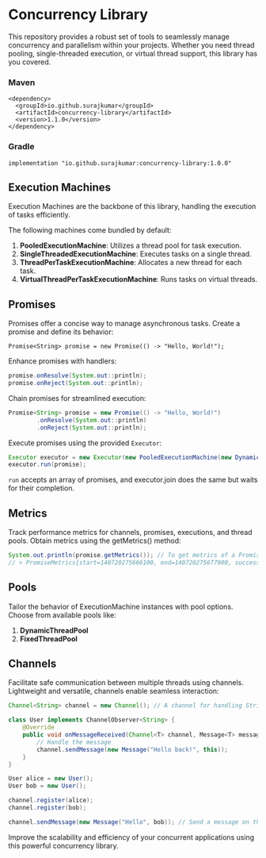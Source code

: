 # Concurrency Library
This repository provides a robust set of tools to seamlessly manage concurrency and parallelism within your projects.
Whether you need thread pooling, single-threaded execution, or virtual thread support, this library has you covered.

### Maven
```
<dependency>
  <groupId>io.github.surajkumar</groupId>
  <artifactId>concurrency-library</artifactId>
  <version>1.1.0</version>
</dependency>
```

### Gradle
`implementation "io.github.surajkumar:concurrency-library:1.0.0"`

## Execution Machines
Execution Machines are the backbone of this library, handling the execution of tasks efficiently.

The following machines come bundled by default:

1. **PooledExecutionMachine**: Utilizes a thread pool for task execution.
2. **SingleThreadedExecutionMachine**: Executes tasks on a single thread.
3. **ThreadPerTaskExecutionMachine**: Allocates a new thread for each task.
4. **VirtualThreadPerTaskExecutionMachine**: Runs tasks on virtual threads.

## Promises
Promises offer a concise way to manage asynchronous tasks. Create a promise and define its behavior:

`Promise<String> promise = new Promise(() -> "Hello, World!");`

Enhance promises with handlers:

```java
promise.onResolve(System.out::println);
promise.onReject(System.out::println);
```

Chain promises for streamlined execution:

```java
Promise<String> promise = new Promise(() -> "Hello, World!")
        .onResolve(System.out::println)
        .onReject(System.out::println);
```

Execute promises using the provided `Executor`:

```java
Executor executor = new Executor(new PooledExecutionMachine(new DynamicThreadPool()));
executor.run(promise);
```
`run` accepts an array of promises, and executor.join does the same but waits for their completion.

## Metrics
Track performance metrics for channels, promises, executions, and thread pools. Obtain metrics using the getMetrics() method:
```java
System.out.println(promise.getMetrics()); // To get metrics of a Promise
// > PromiseMetrics{start=140720275666100, end=140720275677900, success=true, executionTime=11800, memoryUsage=0, errorDetails='', stackTrace=[]}
```

## Pools
Tailor the behavior of ExecutionMachine instances with pool options. Choose from available pools like:

1. **DynamicThreadPool**
2. **FixedThreadPool**

## Channels
Facilitate safe communication between multiple threads using channels. Lightweight and versatile, channels enable seamless interaction:

```java
Channel<String> channel = new Channel(); // A channel for handling String messages

class User implements ChannelObserver<String> {
    @Override
    public void onMessageReceived(Channel<T> channel, Message<T> message) {
        // Handle the message
        channel.sendMessage(new Message("Hello back!", this));
    }
}

User alice = new User();
User bob = new User();

channel.register(alice);
channel.register(bob);

channel.sendMessage(new Message("Hello", bob)); // Send a message on the channel from bob
```

Improve the scalability and efficiency of your concurrent applications using this powerful concurrency library.